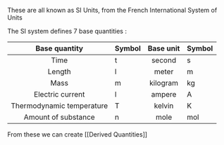 These are all known as SI Units, from the French International System of Units 

The SI system defines 7 base quantities : 

|       Base quantity        	| Symbol 	|  Base unit  	| Symbol 	|
|:--------------------------:	|--------	|:-----------:	|--------	|
|            Time            	| t      	| second      	| s      	|
|           Length           	| l      	| meter       	| m      	|
|            Mass            	| m      	| kilogram    	| kg     	|
|      Electric current      	| l      	| ampere      	| A      	|
| Thermodynamic temperature  	| T      	| kelvin      	| K      	|
|    Amount of substance     	| n      	| mole        	| mol    	|

From these we can create [[Derived Quantities]]